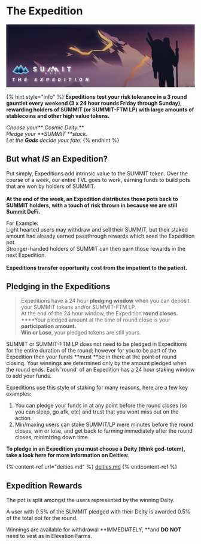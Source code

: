 # The Expedition

![](<../.gitbook/assets/Expeditions Overview Masthead (1).jpg>)

{% hint style="info" %}
**Expeditions test your risk tolerance in a 3 round gauntlet every weekend (3 x 24 hour rounds Friday through Sunday), rewarding holders of SUMMIT (or SUMMIT-FTM LP) with large amounts of stablecoins and other high value tokens.**

_Choose your** Cosmic Deity.**_\
_Pledge your **SUMMIT **stack._\
_Let the **Gods** decide your fate._
{% endhint %}

## But what _IS_ an Expedition?

Put simply, Expeditions add intrinsic value to the SUMMIT token. Over the course of a week, our entire TVL goes to work, earning funds to build pots that are won by holders of SUMMIT. \
\
**At the end of the week, an Expedition distributes these pots back to SUMMIT holders, with a touch of risk thrown in because we are still Summit DeFi.**

For Example:\
Light hearted users may withdraw and sell their SUMMIT, but their staked amount had already earned passthrough rewards which seed the Expedition pot.\
Stronger-handed holders of SUMMIT can then earn those rewards in the next Expedition.\
\
**Expeditions transfer opportunity cost from the impatient to the patient.**

## Pledging in the Expeditions

> Expeditions have a 24 hour **pledging window** when you can deposit your SUMMIT tokens and/or SUMMIT-FTM LP.\
> At the end of the 24 hour window, the Expedition **round closes.**\
> ****Your pledged amount at the time of round close is your **participation amount.**\
> **Win or Lose**, your pledged tokens are still yours.

SUMMIT or SUMMIT-FTM LP does not need to be pledged in Expeditions for the entire duration of the round; however for you to be part of the Expedition then your funds **must **be in there at the point of round closing. Your winnings are determined only by the amount pledged when the round ends. Each 'round' of an Expedition has a 24 hour staking window to add your funds.

Expeditions use this style of staking for many reasons, here are a few key examples:

1. You can pledge your funds in at any point before the round closes (so you can sleep, go afk, etc) and trust that you wont miss out on the action.&#x20;
2. Min/maxing users can stake SUMMIT/LP mere minutes before the round closes, win or lose, and get back to farming immediately after the round closes, minimizing down time.

**To pledge in an Expedition you must choose a Deity (think god-totem), take a look here for more information on Deities:**

{% content-ref url="deities.md" %}
[deities.md](deities.md)
{% endcontent-ref %}

## Expedition Rewards

The pot is split amongst the users represented by the winning Deity.

A user with 0.5% of the SUMMIT pledged with their Deity is awarded 0.5% of the total pot for the round.

Winnings are available for withdrawal **IMMEDIATELY, **and **DO NOT** need to vest as in Elevation Farms.
